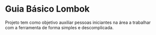 # Guia Básico Lombok

Projeto tem como objetivo auxiliar pessoas iniciantes na área a trabalhar com a ferramenta de forma simples e descomplicada.
